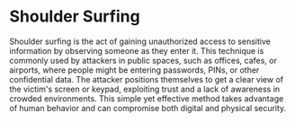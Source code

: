 # Shoulder Surfing

Shoulder surfing is the act of gaining unauthorized access to sensitive information by observing someone as they enter it. This technique is commonly used by attackers in public spaces, such as offices, cafes, or airports, where people might be entering passwords, PINs, or other confidential data. The attacker positions themselves to get a clear view of the victim's screen or keypad, exploiting trust and a lack of awareness in crowded environments. This simple yet effective method takes advantage of human behavior and can compromise both digital and physical security.
